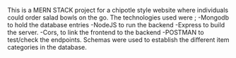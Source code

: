 This is a MERN STACK project for a chipotle style website where individuals could order salad bowls on the go.
The technologies used were ;
-Mongodb to hold the database entries
-NodeJS to run the backend
-Express to build the server.
-Cors, to link the frontend to the backend
-POSTMAN to test/check the endpoints.
Schemas were used to establish the different item categories in the database.
